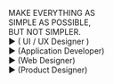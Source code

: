 MAKE EVERYTHING AS<br>
SIMPLE AS POSSIBLE,<br>
BUT NOT SIMPLER.<br>
▶ ( UI / UX Designer )<br>
▶ (Application Developer)<br>
▶ (Web Designer)<br>
▶ (Product Designer)<br>

<!---
Alaukick/Alaukick is a ✨ special ✨ repository because its `README.md` (this file) appears on your GitHub profile.
You can click the Preview link to take a look at your changes.
--->
